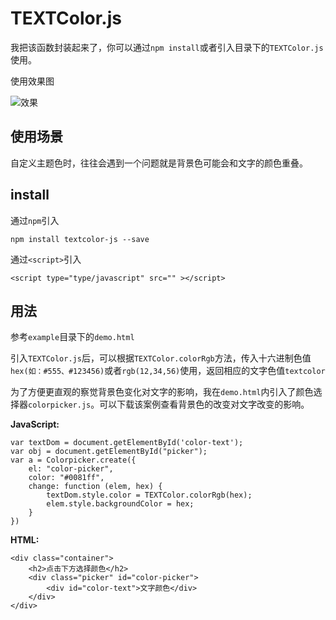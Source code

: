 # TEXTColor.js

我把该函数封装起来了，你可以通过`npm install`或者引入目录下的`TEXTColor.js`使用。

使用效果图

![效果](https://user-gold-cdn.xitu.io/2019/10/10/16db325a96df5612?w=400&h=324&f=gif&s=886534) 

## 使用场景

自定义主题色时，往往会遇到一个问题就是背景色可能会和文字的颜色重叠。

## install

通过`npm`引入
```
npm install textcolor-js --save
```

通过`<script>`引入
```
<script type="type/javascript" src="" ></script>
```

## 用法

参考`example`目录下的`demo.html`

引入`TEXTColor.js`后，可以根据`TEXTColor.colorRgb`方法，传入十六进制色值`hex(如：#555、#123456)`或者`rgb(12,34,56)`使用，返回相应的文字色值`textcolor`

为了方便更直观的察觉背景色变化对文字的影响，我在`demo.html`内引入了颜色选择器`colorpicker.js`。可以下载该案例查看背景色的改变对文字改变的影响。

**JavaScript:**
```
var textDom = document.getElementById('color-text');
var obj = document.getElementById("picker");
var a = Colorpicker.create({
    el: "color-picker",
    color: "#0081ff",
    change: function (elem, hex) {
        textDom.style.color = TEXTColor.colorRgb(hex);
        elem.style.backgroundColor = hex;
    }
})
```

**HTML:**
```
<div class="container">
    <h2>点击下方选择颜色</h2>
    <div class="picker" id="color-picker">
        <div id="color-text">文字颜色</div>
    </div>
</div>
```
